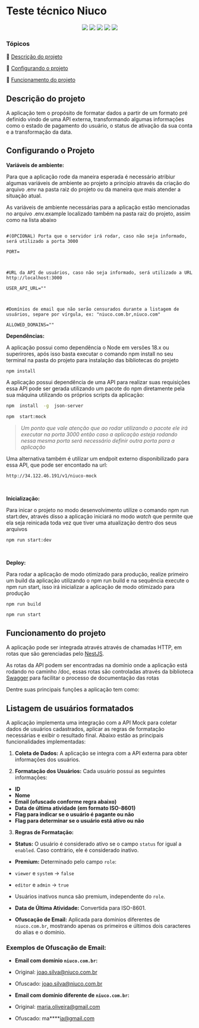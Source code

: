 
<h1>Teste técnico Niuco</h1>

  

<p  align="center">

  

<img  src="https://img.shields.io/badge/node.js-6DA55F?style=for-the-badge&logo=node.js&logoColor=white"/>

  

<img  src="https://img.shields.io/badge/nestjs-%23E0234E.svg?style=for-the-badge&logo=nestjs&logoColor=white"/>

  

<img  src="https://img.shields.io/badge/GoogleCloud-%234285F4.svg?style=for-the-badge&logo=google-cloud&logoColor=white"/>

  

<img  src="https://img.shields.io/badge/-jest-%23C21325?style=for-the-badge&logo=jest&logoColor=white"/>

  

<img  src="https://img.shields.io/badge/-Swagger-%23Clojure?style=for-the-badge&logo=swagger&logoColor=white"/>

  

</p>

  

### Tópicos

  

:small_blue_diamond: [Descrição do projeto](#descrição-do-projeto)

  

:small_blue_diamond: [Configurando o projeto](#configurando-o-projeto)

  

:small_blue_diamond: [Funcionamento do projeto](#funcionamento-do-projeto)

  

## Descrição do projeto

  

<p  align="justify">

  

A aplicação tem o propósito de formatar dados a partir de um formato pré definido vindo de uma API externa, transformando algumas informações como o estado de pagamento do usuário, o status de ativação da sua conta e a transformação da data.

  

</p>

  

## Configurando o Projeto

  

**Variáveis de ambiente:**

  

Para que a aplicação rode da maneira esperada é necessário atribiur algumas variáveis de ambiente ao projeto a princípio através da criação do arquivo .env na pasta raiz do projeto ou da maneira que mais atender a situação atual.

  

As variáveis de ambiente necessárias para a aplicação estão mencionadas no arquivo .env.example localizado também na pasta raiz do projeto, assim como na lista abaixo

  

```

#(OPCIONAL) Porta que o servidor irá rodar, caso não seja informado, será utilizado a porta 3000

PORT=

  

#URL da API de usuários, caso não seja informado, será utilizado a URL http://localhost:3000

USER_API_URL=""

  

#Domínios de email que não serão censurados durante a listagem de usuários, separe por vírgula, ex: "niuco.com.br,niuco.com"

ALLOWED_DOMAINS=""

```

  

**Dependências:**

  

A aplicação possui como dependência o Node em versões 18.x ou superirores, após isso basta executar o comando npm install no seu terminal na pasta do projeto para instalação das bibliotecas do projeto

  

```
npm install
```

A aplicação possui dependência de uma API para realizar suas requisições essa API pode ser gerada utilizando um pacote do npm diretamente pela sua máquina utilizando os próprios scripts da aplicação:

```bash
npm  install  -g  json-server

npm  start:mock
```

  

> _Um ponto que vale atenção que ao rodar utilizando o pacote ele irá executar na porta 3000 então caso a aplicação esteja rodando nessa
> mesma porta será necessário definir outra porta para a aplicação_

  

Uma alternativa também é utilizar um endpoit externo disponibilizado para essa API, que pode ser encontado na url:

  

```bash
http://34.122.46.191/v1/niuco-mock
```

  

<br/>

  

**Inicialização:**

  

Para inicar o projeto no modo desenvolvimento utilize o comando npm run start:dev, através disso a aplicação iniciará no modo _watch_ que permite que ela seja reinicada toda vez que tiver uma atualização dentro dos seus arquivos

  

```
npm run start:dev
```

  

<br/>

  

**Deploy:**

  

Para rodar a aplicação de modo otimizado para produção, realize primeiro um build da aplicação utilizando o npm run build e na sequência execute o npm run start, isso irá inicializar a aplicação de modo otimizado para produção

  

```
npm run build
```

  

```
npm run start
```

  

## Funcionamento do projeto

  

A aplicação pode ser integrada através através de chamadas HTTP, em rotas que são gerenciadas pelo [NestJS](https://nestjs.com/).

  

As rotas da API podem ser encontradas na domínio onde a aplicação está rodando no caminho /doc, essas rotas são controladas através da biblioteca [Swagger](https://swagger.io/) para facilitar o processo de documentação das rotas

  

Dentre suas principais funções a aplicação tem como:

  

  

## Listagem de usuários formatados

  

A aplicação implementa uma integração com a API Mock para coletar dados de usuários cadastrados, aplicar as regras de formatação necessárias e exibir o resultado final. Abaixo estão as principais funcionalidades implementadas: 

1.  **Coleta de Dados:** A aplicação se integra com a API externa para obter informações dos usuários.

2.  **Formatação dos Usuários:** Cada usuário possui as seguintes informações: 

-  **ID**
-  **Nome**
-  **Email (ofuscado conforme regra abaixo)**
-  **Data de última atividade (em formato ISO-8601)**
-  **Flag para indicar se o usuário é pagante ou não**
-  **Flag para determinar se o usuário está ativo ou não**

  

3.  **Regras de Formatação:**

-  **Status:** O usuário é considerado ativo se o campo `status` for igual a `enabled`. Caso contrário, ele é considerado inativo.

-  **Premium:** Determinado pelo campo `role`:

-  `viewer` e `system` -> `false`

-  `editor` e `admin` -> `true`

- Usuários inativos nunca são premium, independente do `role`.

-  **Data de Última Atividade:** Convertida para ISO-8601.

-  **Ofuscação de Email:** Aplicada para domínios diferentes de `niuco.com.br`, mostrando apenas os primeiros e últimos dois caracteres do alias e o domínio.

  

### Exemplos de Ofuscação de Email:

  

-  **Email com domínio `niuco.com.br`:**

  

- Original: joao.silva@niuco.com.br

- Ofuscado: joao.silva@niuco.com.br

  

-  **Email com domínio diferente de `niuco.com.br`:**

  

- Original: maria.oliveira@gmail.com

- Ofuscado: ma\*\*\*\*ia@gmail.com

    

##